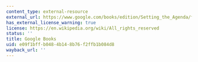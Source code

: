 ```yaml
---
content_type: external-resource
external_url: https://www.google.com/books/edition/Setting_the_Agenda/fm9qVy379AQC?hl=en&gbpv=1
has_external_license_warning: true
license: https://en.wikipedia.org/wiki/All_rights_reserved
status: ''
title: Google Books
uid: e09f1bff-b048-4b14-8b76-f2ffb1b084d8
wayback_url: ''
---
```

